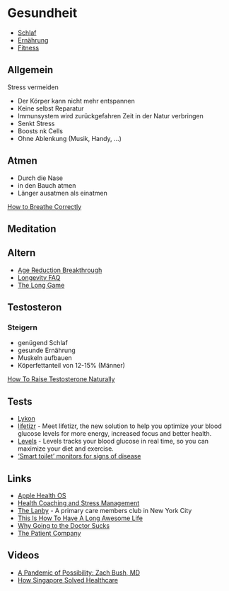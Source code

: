 # Gesundheit

- [Schlaf](./schlaf)  
- [Ernährung](./ernaehrung)
- [Fitness](./fitness)

## Allgemein

Stress vermeiden
- Der Körper kann nicht mehr entspannen
- Keine selbst Reparatur 
- Immunsystem wird zurückgefahren
Zeit in der Natur verbringen 
- Senkt Stress 
- Boosts nk Cells
- Ohne Ablenkung (Musik, Handy, …)

## Atmen

- Durch die Nase 
- in den Bauch atmen
- Länger ausatmen als einatmen

[How to Breathe Correctly](https://www.marksdailyapple.com/how-to-breathe-correctly/)

## Meditation



## Altern

- [Age Reduction Breakthrough](https://joshmitteldorf.scienceblog.com/2020/05/11/age-reduction-breakthrough/)
- [Longevity FAQ](https://www.ldeming.com/longevityfaq/)
- [The Long Game](https://mehdiyacoubi.substack.com)

## Testosteron

### Steigern

- genügend Schlaf
- gesunde Ernährung
- Muskeln aufbauen
- Köperfettanteil von 12-15% (Männer)

[How To Raise Testosterone Naturally](https://www.youtube.com/watch?v=Aiongz9ahek)

## Tests

- [Lykon](https://shop.lykon.de/products/myhealth-fitness)
- [lifetizr](https://www.lifetizr.io/) - Meet lifetizr, the new solution to help you optimize your blood glucose levels for more energy, increased focus and better health.
- [Levels](https://www.levelshealth.com/) - Levels tracks your blood glucose in real time, so you can maximize your diet and exercise.
- [‘Smart toilet’ monitors for signs of disease](https://med.stanford.edu/news/all-news/2020/04/smart-toilet-monitors-for-signs-of-disease.html)

## Links

- [Apple Health OS](https://divinations.substack.com/p/healthos)
- [Health Coaching and Stress Management](https://chriskresser.com/health-coaching-and-stress-management/)
- [The Lanby](https://www.thelanby.com/) - A primary care members club in New York City
- [This Is How To Have A Long Awesome Life](https://www.bakadesuyo.com/2021/04/exercise/)
- [Why Going to the Doctor Sucks](https://waitbutwhy.com/2021/04/lanby.html)
- [The Patient Company](https://ro.co/)

## Videos

- [A Pandemic of Possibility: Zach Bush, MD](https://www.youtube.com/watch?v=qUiGgRHES4k)
- [How Singapore Solved Healthcare](https://www.youtube.com/watch?v=sKjHvpiHk3s)
